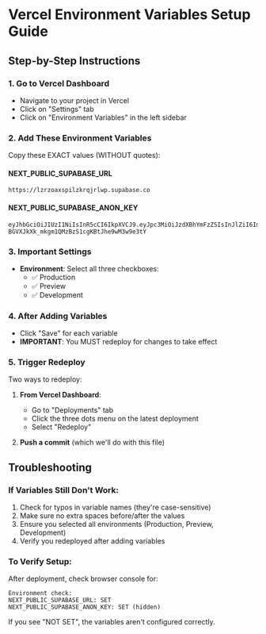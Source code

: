 # Vercel Environment Variables Setup Guide

## Step-by-Step Instructions

### 1. Go to Vercel Dashboard
- Navigate to your project in Vercel
- Click on "Settings" tab
- Click on "Environment Variables" in the left sidebar

### 2. Add These Environment Variables

Copy these EXACT values (WITHOUT quotes):

#### NEXT_PUBLIC_SUPABASE_URL
```
https://lzrzoaxspilzkrqjrlwp.supabase.co
```

#### NEXT_PUBLIC_SUPABASE_ANON_KEY
```
eyJhbGciOiJIUzI1NiIsInR5cCI6IkpXVCJ9.eyJpc3MiOiJzdXBhYmFzZSIsInJlZiI6Imx6cnpvYXhzcGlsemtycWpybHdwIiwicm9sZSI6ImFub24iLCJpYXQiOjE3NTY2MzM3NjUsImV4cCI6MjA3MjIwOTc2NX0.Nnb-BGVXJkXk_mkgm1QMzBzS1cgKBtJhe9wM3w9e3tY
```

### 3. Important Settings
- **Environment**: Select all three checkboxes:
  - ✅ Production
  - ✅ Preview  
  - ✅ Development

### 4. After Adding Variables
- Click "Save" for each variable
- **IMPORTANT**: You MUST redeploy for changes to take effect

### 5. Trigger Redeploy
Two ways to redeploy:
1. **From Vercel Dashboard**: 
   - Go to "Deployments" tab
   - Click the three dots menu on the latest deployment
   - Select "Redeploy"
   
2. **Push a commit** (which we'll do with this file)

## Troubleshooting

### If Variables Still Don't Work:
1. Check for typos in variable names (they're case-sensitive)
2. Make sure no extra spaces before/after the values
3. Ensure you selected all environments (Production, Preview, Development)
4. Verify you redeployed after adding variables

### To Verify Setup:
After deployment, check browser console for:
```
Environment check:
NEXT_PUBLIC_SUPABASE_URL: SET
NEXT_PUBLIC_SUPABASE_ANON_KEY: SET (hidden)
```

If you see "NOT SET", the variables aren't configured correctly.